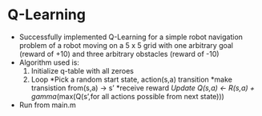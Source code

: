 # Q-Learning

+ Successfully implemented Q-Learning for a simple robot navigation problem of a robot moving on a 5 x 5 grid with 
  one arbitrary goal (reward of +10) and three arbitrary obstacles (reward of -10)
+ Algorithm used is:
  1. Initialize q-table with all zeroes
  2. Loop
    *Pick a random start state, action(s,a) transition
    *make transistion from(s,a) -> s’
    *receive reward
    *Update Q(s,a) <- R(s,a) + gamma*(max(Q(s’,for all actions possible from next state)))
+ Run from main.m
 
